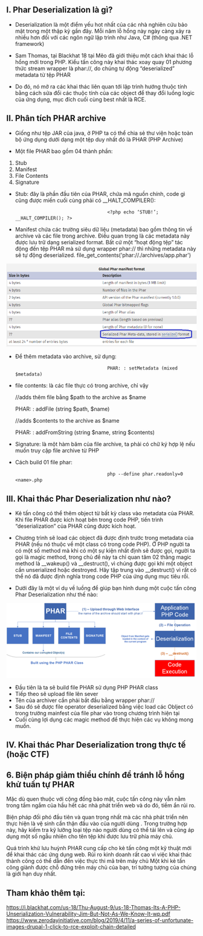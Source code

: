 ## I. Phar Deserialization là gì?

- Deserialization là một điểm yếu hot nhất của các nhà nghiên cứu bảo mật trong một thập kỷ gần đây. Mỗi năm lỗ hổng này ngày càng xảy ra nhiều hơn đối với các ngôn ngữ lập trình như Java, C# (thông qua .NET framework)

- Sam Thomas, tại Blackhat 18 tại Mẽo đã giới thiệu một cách khai thác lỗ hổng mới trong PHP. Kiểu tấn công này khai thác xoay quay 01 phương thức stream wrapper là phar://, do chúng tự động “deserialized” metadata từ tệp PHAR

- Do đó, nó mở ra các khai thác liên quan tới lập trình hướng thuộc tính bằng cách sửa đổi các thuộc tính của các object để thay đổi luồng logic của ứng dụng, mục đích cuối cùng best nhất là RCE.


## II. Phân tích PHAR archive

- Giống như tệp JAR của java, ở PHP ta có thể chia sẻ thư viện hoặc toàn bộ ứng dụng dưới dạng một tệp duy nhất đó là PHAR (PHP Archive)

- Một file PHAR bao gồm 04 thành phần:

1. Stub
2. Manifest
3. File Contents
4. Signature

- Stub: đây là phần đầu tiên của PHAR, chứa mã nguồn chính, code gì cũng được miến cuối cùng phải có __HALT_COMPILER():

                                        <?php echo ‘STUB!’; __HALT_COMPILER(); ?>

- Manifest chứa các trường siêu dữ liệu (metadata) bao gồm thông tin về archive và các file trong archive. Điều quan trọng là các metadata này được lưu trữ dạng serialized format. Bất cứ một “hoạt động tệp” tác động đến tệp PHAR mà sử dụng wrapper phar:// thì những metadata này sẽ tự động deserialized.
                                        file_get_contents('phar://./archives/app.phar') 

![alt text](image.png)

- Để thêm metadata vào archive, sử dụng:

                                        PHAR: : setMetadata (mixed $metadata)

- file contents: là các file thực có trong archive, chỉ vậy

     //adds thêm file bằng $path to the archive as $name

    PHAR: : addFile (string $path, $name)

    //adds $contents to the archive as $name

    PHAR: : addFromString (string $name, string $contents)


- Signature: là một hàm băm của file archive, ta phải có chữ ký hợp lệ nếu muốn truy cập file archive từ PHP

- Cách build 01 file phar:

                                        php --define phar.readonly=0 <name>.php

## III. Khai thác Phar Deserialization như nào?

- Kẻ tấn công có thể thêm object từ bất kỳ class vào metadata của PHAR. Khi file PHAR được kích hoạt bên trong code PHP, tiến trình “deserialization” của PHAR cũng được kích hoạt.

- Chương trình sẽ load các object đã được định trước trong metadata của PHAR (nếu nó thuộc về một class có trong code PHP). Ở PHP người ta có một số method mà khi có một sự kiện nhất định sẽ được gọi, người ta gọi là magic method, trong chủ đề này ta chỉ quan tâm 02 thằng magic method là __wakeup() và __destruct(), vì chúng được gọi khi một object cần unserialized hoặc destroyed. Hãy tập trung vào __destruct() vì rất có thể nó đã được định nghĩa trong code PHP của ứng dụng mục tiêu rồi.

- Dưới đây là một ví dụ về luồng để giúp bạn hình dung một cuộc tấn công Phar Deserialization như thế nào:

![alt text](image-1.png)

- Đầu tiên là ta sẽ build file PHAR sử dụng PHP PHAR class
- Tiếp theo sẽ upload file lên sever
- Tên của archiver cần phải bắt đầu bằng wrapper phar:// 
- Sau đó sẽ được file operator deserialized bằng việc load các Oblject có trong trường mainfest của file phar vào trong chương trình hiện tại 
- Cuối cùng lợi dụng các magic method để thực hiện các vụ không mong muốn.


## IV. Khai thác Phar Deserialization trong thực tế (hoặc CTF)






## 6. Biện pháp giảm thiểu chính để tránh lỗ hổng khử tuần tự PHAR
Mặc dù quen thuộc với cộng đồng bảo mật, cuộc tấn công này vẫn nằm trong tầm ngắm của hầu hết các nhà phát triển web và do đó, tiềm ẩn rủi ro.

Biện pháp đối phó đầu tiên và quan trọng nhất mà các nhà phát triển nên thực hiện là  vệ sinh cẩn thận đầu vào của người dùng . Trong trường hợp này, hãy kiểm tra kỹ lưỡng loại tệp nào người dùng có thể tải lên và cũng áp dụng một số ngẫu nhiên cho tên tệp khi được lưu trữ phía máy chủ.

Quá trình khử lưu huỳnh PHAR cung cấp cho kẻ tấn công một kỹ thuật mới để khai thác các ứng dụng web. Rủi ro kinh doanh rất cao  vì việc khai thác thành công có thể dẫn đến việc thực thi mã trên máy chủ Một khi kẻ tấn công giành được chỗ đứng trên máy chủ của bạn, trí tưởng tượng của chúng là giới hạn duy nhất.



## Tham khảo thêm tại:
https://i.blackhat.com/us-18/Thu-August-9/us-18-Thomas-Its-A-PHP-Unserialization-Vulnerability-Jim-But-Not-As-We-Know-It-wp.pdf
https://www.zerodayinitiative.com/blog/2019/4/11/a-series-of-unfortunate-images-drupal-1-click-to-rce-exploit-chain-detailed